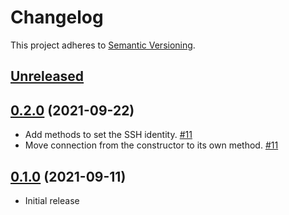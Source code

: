 # Changelog

This project adheres to [Semantic Versioning](https://semver.org/spec/v2.0.0.html).

## [Unreleased]


## [0.2.0] (2021-09-22)

 * Add methods to set the SSH identity. [#11]
 * Move connection from the constructor to its own method. [#11]

## [0.1.0] (2021-09-11)

 * Initial release

[Unreleased]: https://github.com/ausi/remote-git/compare/0.2.0...HEAD
[0.2.0]: https://github.com/ausi/remote-git/compare/0.1.0...0.2.0
[0.1.0]: https://github.com/ausi/remote-git/commits/0.1.0

[#11]: https://github.com/ausi/remote-git/issues/11
